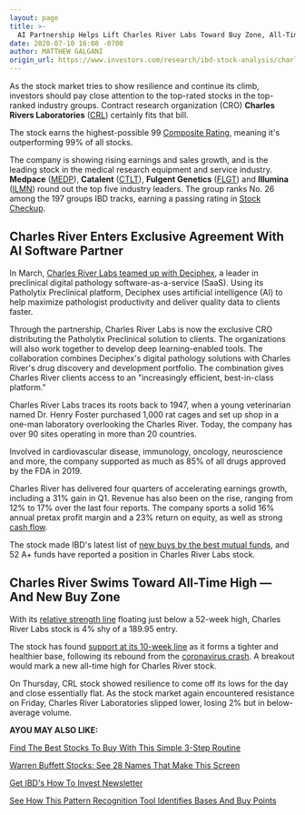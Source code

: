```yaml
---
layout: page
title: >-
  AI Partnership Helps Lift Charles River Labs Toward Buy Zone, All-Time High
date: 2020-07-10 16:08 -0700
author: MATTHEW GALGANI
origin_url: https://www.investors.com/research/ibd-stock-analysis/charles-river-labs-crl-stock-tests-new-buy-zone/
---
```





As the stock market tries to show resilience and continue its climb, investors should pay close attention to the top-rated stocks in the top-ranked industry groups. Contract research organization (CRO) **Charles Rivers Laboratories** ([CRL](https://research.investors.com/quote.aspx?symbol=CRL)) certainly fits that bill.




The stock earns the highest-possible 99 [Composite Rating](https://www.investors.com/ibd-data-stories/companies-now-outperforming-95-of-all-stocks/), meaning it's outperforming 99% of all stocks.


The company is showing rising earnings and sales growth, and is the leading stock in the medical research equipment and service industry. **Medpace** ([MEDP](https://research.investors.com/quote.aspx?symbol=MEDP)), **Catalent** ([CTLT](https://research.investors.com/quote.aspx?symbol=CTLT)), **Fulgent Genetics** ([FLGT](https://research.investors.com/quote.aspx?symbol=FLGT)) and **Illumina** ([ILMN](https://research.investors.com/quote.aspx?symbol=ILMN)) round out the top five industry leaders. The group ranks No. 26 among the 197 groups IBD tracks, earning a passing rating in [Stock Checkup](https://research.investors.com/stock-checkup/).


Charles River Enters Exclusive Agreement With AI Software Partner
-----------------------------------------------------------------


In March, [Charles River Labs teamed up with Deciphex](https://ir.criver.com/news-releases/news-release-details/charles-river-laboratories-and-deciphex-form-partnership-enhance?field_nir_news_date_value[min]=2020), a leader in preclinical digital pathology software-as-a-service (SaaS). Using its Patholytix Preclinical platform, Deciphex uses artificial intelligence (AI) to help maximize pathologist productivity and deliver quality data to clients faster.


Through the partnership, Charles River Labs is now the exclusive CRO distributing the Patholytix Preclinical solution to clients. The organizations will also work together to develop deep learning-enabled tools. The collaboration combines Deciphex's digital pathology solutions with Charles River's drug discovery and development portfolio. The combination gives Charles River clients access to an "increasingly efficient, best-in-class platform."


Charles River Labs traces its roots back to 1947, when a young veterinarian named Dr. Henry Foster purchased 1,000 rat cages and set up shop in a one-man laboratory overlooking the Charles River. Today, the company has over 90 sites operating in more than 20 countries.


Involved in cardiovascular disease, immunology, oncology, neuroscience and more, the company supported as much as 85% of all drugs approved by the FDA in 2019.


Charles River has delivered four quarters of accelerating earnings growth, including a 31% gain in Q1. Revenue has also been on the rise, ranging from 12% to 17% over the last four reports. The company sports a solid 16% annual pretax profit margin and a 23% return on equity, as well as strong [cash flow](https://www.investors.com/how-to-invest/investors-corner/stock-analysis-cash-flow-margins-roe/).


The stock made IBD's latest list of [new buys by the best mutual funds](https://www.investors.com/etfs-and-funds/mutual-funds/best-mutuall-funds-invest-big-in-aapl-amzn-fb-nflx-googl-msft-adbe-zm-docu/), and 52 A+ funds have reported a position in Charles River Labs stock.


Charles River Swims Toward All-Time High — And New Buy Zone
-----------------------------------------------------------


With its [relative strength line](https://www.investors.com/how-to-invest/investors-corner/a-stock-breakout-specialty-tool-the-relative-strength-line/) floating just below a 52-week high, Charles River Labs stock is 4% shy of a 189.95 entry.


The stock has found [support at its 10-week line](https://www.investors.com/how-to-invest/stock-chart-reading-for-beginners-trend-moving-averages-support-nvidia-netflix/) as it forms a tighter and healthier base, following its rebound from the [coronavirus crash](https://www.investors.com/research/coronavirus-stock-market-crash-survival-guide/). A breakout would mark a new all-time high for Charles River stock.


On Thursday, CRL stock showed resilience to come off its lows for the day and close essentially flat. As the stock market again encountered resistance on Friday, Charles River Laboratories slipped lower, losing 2% but in below-average volume.



**AYOU MAY ALSO LIKE:**


[Find The Best Stocks To Buy With This Simple 3-Step Routine](https://www.investors.com/research/investing-in-stocks-start-with-stock-market-investing-routine-routine/?)


[Warren Buffett Stocks: See 28 Names That Make This Screen](https://www.investors.com/research/warren-buffett-stocks-investing-strategy/)


[Get IBD's How To Invest Newsletter](https://shop.investors.com/offer/splashresponsive.aspx?id=newsletters-howtoinvest)


[See How This Pattern Recognition Tool Identifies Bases And Buy Points](https://www.investors.com/product/marketsmith/?artProdLink=MarketSmith)




